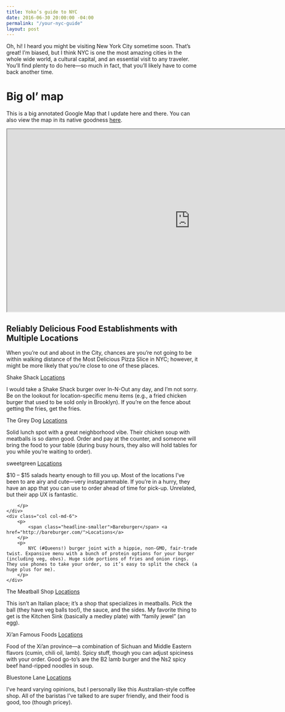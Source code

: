 ```yaml
---
title: Yoko’s guide to NYC
date: 2016-06-30 20:00:00 -04:00
permalink: "/your-nyc-guide"
layout: post
---
```


Oh, hi! I heard you might be visiting New York City sometime soon. That’s great! I’m biased, but I think NYC is one the most amazing cities in the whole wide world, a cultural capital, and an essential visit to any traveler. You’ll find plenty to do here—so much in fact, that you’ll likely have to come back another time.

# Big ol’ map

This is a big annotated Google Map that I update here and there. You can also view the map in its native goodness [here](https://drive.google.com/open?id=16FX4JH13RlT1lB_o1_keDbCWHG0&usp=sharing).

<iframe src="https://www.google.com/maps/d/u/0/embed?mid=16FX4JH13RlT1lB_o1_keDbCWHG0" width="960" height="480"></iframe>

## Reliably Delicious Food Establishments with Multiple Locations

When you’re out and about in the City, chances are you’re not going to be within walking distance of the Most Delicious Pizza Slice in NYC; however, it might be more likely that you’re close to one of these places. 

<div class="cols">
    <div class="col col-md-6">
        <p>
            <span class="headline-smaller">Shake Shack</span> <a href="https://www.shakeshack.com/locations/">Locations</a>
        </p>
        <p>
            I would take a Shake Shack burger over In-N-Out any day, and I’m not sorry. Be on the lookout for location-specific menu items (e.g., a fried chicken burger that used to be sold only in Brooklyn). If you’re on the fence about getting the fries, get the fries.
        </p>
    </div>
    <div class="col col-md-6">
        <p>
            <span class="headline-smaller">The Grey Dog</span> <a href="https://thegreydog.com/locations-hours/">Locations</a>
        </p>
        <p>
            Solid lunch spot with a great neighborhood vibe. Their chicken soup with meatballs is so damn good. Order and pay at the counter, and someone will bring the food to your table (during busy hours, they also will hold tables for you while you’re waiting to order).
        </p>
    </div>
</div>
<div class="cols">
    <div class="col col-md-6">
        <p>
            <span class="headline-smaller">sweetgreen</span> <a href="http://www.sweetgreen.com/locations/">Locations</a>
        </p>
        <p>
            $10 – $15 salads hearty enough to fill you up. Most of the locations I’ve been to are airy and cute—very instagrammable. If you’re in a hurry, they have an app that you can use to order ahead of time for pick-up. Unrelated, but their app UX is fantastic.

        </p>
    </div>
    <div class="col col-md-6">
        <p>
            <span class="headline-smaller">Bareburger</span> <a href="http://bareburger.com/">Locations</a>
        </p>
        <p>
            NYC (#Queens!) burger joint with a hippie, non-GMO, fair-trade twist. Expansive menu with a bunch of protein options for your burger (including veg, obvs). Huge side portions of fries and onion rings. They use phones to take your order, so it’s easy to split the check (a huge plus for me).
        </p>
    </div>
</div>
<div class="cols">
    <div class="col col-md-6">
        <p>
            <span class="headline-smaller">The Meatball Shop</span> <a href="http://www.themeatballshop.com/locations/">Locations</a>
        </p>
        <p>
            This isn’t an Italian place; it’s a shop that specializes in meatballs. Pick the ball (they have veg balls too!), the sauce, and the sides. My favorite thing to get is the Kitchen Sink (basically a medley plate) with “family jewel” (an egg).
        </p>
    </div>
    <div class="col col-md-6">
        <p>
            <span class="headline-smaller">Xi’an Famous Foods</span> <a href="http://xianfoods.com/locations/">Locations</a>
        </p>
        <p>
            Food of the Xi’an province—a combination of Sichuan and Middle Eastern flavors (cumin, chili oil, lamb). Spicy stuff, though you can adjust spiciness with your order. Good go-to’s are the B2 lamb burger and the Ns2 spicy beef hand-ripped noodles in soup.
        </p>
    </div>
</div>
<div class="cols">
    <div class="col col-md-6">
        <p>
            <span class="headline-smaller">Bluestone Lane</span> <a href="https://www.bluestonelaneny.com/">Locations</a>
        </p>
        <p>
            I’ve heard varying opinions, but I personally like this Australian-style coffee shop. All of the baristas I’ve talked to are super friendly, and their food is good, too (though pricey).
        </p>
    </div>
</div>
